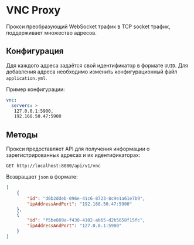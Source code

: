 # VNC Proxy

Прокси преобразующий WebSocket трафик в TCP socket трафик, поддерживает множество адресов.

## Конфигурация

Ддя каждого адреса задаётся свой идентификатор в формате `UUID`.
Для добавления адреса необходимо изменить конфигурационный файл `application.yml`.

Пример конфигурации:
```yaml
vnc:
  servers: >
   127.0.0.1:5900,
   192.168.50.47:5900
```

## Методы

Прокси предоставляет API для получения информации о зарегистрированных адресах и их идентификаторах:

```http request
GET http://localhost:8080/api/v1/vnc
```

Возвращает `json` в формате:

```json
[
    {
        "id": "d0b2ddeb-096e-41c6-8723-8c9e1a61e7b9",
        "ipAddressAndPort": "192.168.50.47:5900"
    },
    {
        "id": "f5be889a-f430-4102-ab65-d2b5858f15fc",
        "ipAddressAndPort": "127.0.0.1:5900"
    }
]
```